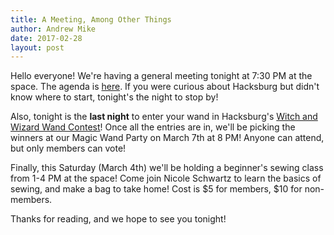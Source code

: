 ```yaml
---
title: A Meeting, Among Other Things
author: Andrew Mike
date: 2017-02-28
layout: post
---
```


Hello everyone!  We're having a general meeting tonight at 7:30 PM at the space. The agenda is [here](https://wiki.hacksburg.org/meetings:2017-02-28_general_meeting). If you were curious about Hacksburg but didn't know where to start, tonight's the night to stop by!

Also, tonight is the **last night** to enter your wand in Hacksburg's [Witch and Wizard Wand Contest](https://wiki.hacksburg.org/events:2017:magic_wand_contest)! Once all the entries are in, we'll be picking the winners at our Magic Wand Party on March 7th at 8 PM! Anyone can attend, but only members can vote!

Finally, this Saturday (March 4th) we'll be holding a beginner's sewing class from 1-4 PM at the space! Come join Nicole Schwartz to learn the basics of sewing, and make a bag to take home! Cost is $5 for members, $10 for non-members.

Thanks for reading, and we hope to see you tonight!
